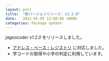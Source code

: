 ```yaml
---
layout: post
title:  "新バージョンリリース: v1.2.0"
date:   2022-05-05 12:00:00 +0000
categories: Package update
---
```


*jageocoder v1.2.0* をリリースしました。

- [アドレス・ベース・レジストリ](https://www.digital.go.jp/policies/base_registry_address/) に対応しました。
- 字コードの取得や小字の判定に利用しています。

